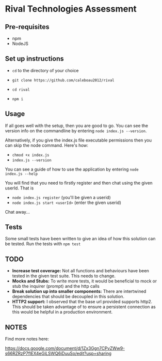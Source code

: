 # Rival Technologies Assessment

## Pre-requisites

- npm
- NodeJS

## Set up instructions

- `cd` to the directory of your choice

- `git clone https://github.com/caleboau2012/rival`

- `cd rival`

- `npm i`

## Usage

If all goes well with the setup, then you are good to go.
You can see the version info on the commandline by entering
`node index.js --version`.

Alternatively, if you give the index.js file executable permissions then you can skip the node command. Here's how:

- `chmod +x index.js`
- `index.js --version`

You can see a guide of how to use the application by entering
`node index.js --help`

You will find that you need to firstly register and then chat using the given userId.
That is

- `node index.js register` (you'll be given a userid)
- `node index.js start <userId>` (enter the given userid)

Chat away...

## Tests

Some small tests have been written to give an idea of how this solution can be tested. Run the tests with `npm test`

## TODO

- **Increase test coverage:** Not all functions and behaviours have been tested in the given test suite. This needs to change.
- **Mocks and Stubs:** To write more tests, it would be beneficial to mock or stub the inquirer (prompt) and the http calls
- **Break solution up into smaller components:** There are intertwined dependencies that should be decoupled in this solution.
- **HTTP2 support:** I observed that the base url provided supports http2. This should be taken advantage of to ensure a persistent connection as this would be helpful in a production environment.

## NOTES

Find more notes here:

https://docs.google.com/document/d/1Zx3Ggn7CPvZWw9-s66RZRzP7fIEX4eGiLSWQ6iDuuSo/edit?usp=sharing
